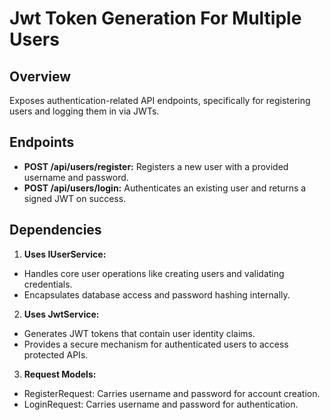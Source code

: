 # Jwt Token Generation For Multiple Users

## Overview
Exposes authentication-related API endpoints, specifically for registering users and logging them in via JWTs.

## Endpoints
- **POST /api/users/register:** Registers a new user with a provided username and password.
- **POST /api/users/login:** Authenticates an existing user and returns a signed JWT on success.

## Dependencies
1. **Uses IUserService:**

- Handles core user operations like creating users and validating credentials.
- Encapsulates database access and password hashing internally.


2. **Uses JwtService:**
- Generates JWT tokens that contain user identity claims.
- Provides a secure mechanism for authenticated users to access protected APIs.


3. **Request Models:**
- RegisterRequest: Carries username and password for account creation.
- LoginRequest: Carries username and password for authentication.